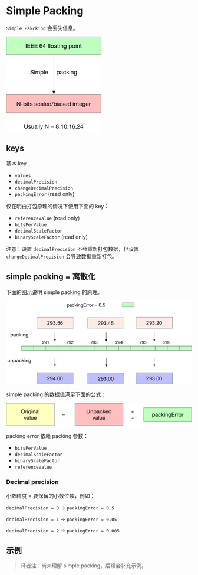 # Simple Packing

`Simple Pakcking` 会丢失信息。

![](asserts/simple_packing.png)

## keys

基本 key：

- `values`
- `decimalPrecision`
- `changeDecimalPrecision`
- `packingError` (read only)

仅在明白打包原理的情况下使用下面的 key：

- `referenceValue` (read only)
- `bitsPerValue`
- `decimalScaleFactor`
- `binaryScaleFactor` (read only)

注意：设置 `decimalPrecision` 不会重新打包数据，但设置 `changeDecimalPrecision` 会导致数据重新打包。

## simple packing = 离散化

下面的图示说明 simple packing 的原理。

![](asserts/simple_packing_discretization.png)

simple packing 的数据值满足下面的公式：

![](asserts/simple_packing_value.png)

packing error 依赖 packing 参数：

- `bitsPerValue`
- `decimalScaleFactor`
- `binaryScaleFactor`
- `referenceValue`

### Decimal precision

小数精度 = 要保留的小数位数，例如：

`decimalPrecision = 0` -> `packingError = 0.5`

`decimalPrecision = 1` -> `packingError = 0.05`

`decimalPrecision = 2` -> `packingError = 0.005`

## 示例

> 译者注：尚未理解 simple packing，后续会补充示例。

